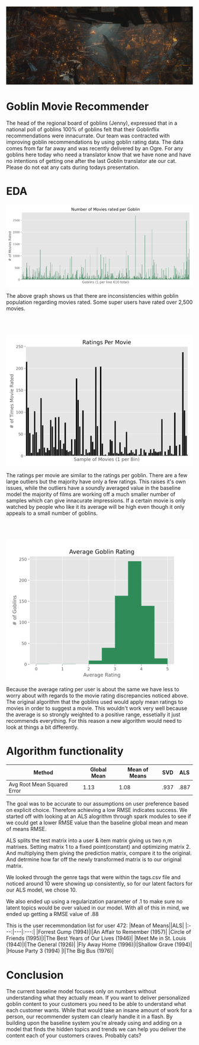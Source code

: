 ![Goblin Cav](images/goblintown.jpg)

# Goblin Movie Recommender
The head of the regional board of goblins (Jenny), expressed that in a national poll of goblins 100% of goblins felt that their Goblinflix recommendations were innacurrate. Our team was contracted with improving goblin recommendations by using goblin rating data. The data comes from far far away and was recently delivered by an Ogre. For any goblins here today who need a translator know that we have none and have no intentions of getting one after the last Goblin translator ate our cat. Please do not eat any cats during todays presentation.

# EDA

<p align="center">
<img src="images/movies_per_goblins.png">
</p>

The above graph shows us that there are inconsistencies within goblin population regarding movies rated. Some super users have rated over 2,500 movies.

<br/><br/>
<p align="center">
<img src="images/rat_per_movie.png">
</p>

The ratings per movie are similar to the ratings per goblin. There are a few large outliers but the majority have only a few ratings. 
This raises it's own issues, while the outliers have a soundly averaged value in the baseline model the majority of films are working off a much smaller number of samples which can give innacurate impressions. If a certain movie is only watched by people who like it its average will be high even though it only appeals to a small number of goblins.

<br/><br/>
<p align="center">
<img src="images/avg_gob_rat.png">
</p>

Because the average rating per user is about the same we have less to worry about with regards to the movie rating discrepancies noticed above. The original algorithm that the goblins used would apply mean ratings to movies in order to suggest a movie. This wouldn't work very well because the average is so strongly weighted to a positive range, essetially it just recommends everything. For this reason a new algorithm would need to look at things a bit differently.


# Algorithm functionality

| Method | Global Mean | Mean of Means | SVD |ALS|
|-----------------------------|-------------|---------------|------|---|
| Avg Root Mean Squared Error | 1.13 | 1.08 | .937 | .887|

The goal was to be accurate to our assumptions on user preference based on explicit choice.
Therefore achieving a low RMSE indicates success.
We started off with looking at an ALS alogrithm through spark modules to see if we could get a lower RMSE value than the baseline global mean and mean of means RMSE.

ALS splits the test matrix into a user & item matrix giving us two n,m matrixes.
Setting matrix 1 to a fixed point(constant) and optimizing matrix 2. And multiplying them giving 
the prediction matrix, compare it to the original. And detrmine how far off the newly transformed matrix
is to our original matrix.


We looked through the genre tags that were within the tags.csv file and noticed around 10 were showing up consistently, so for our latent factors for our ALS model, we chose 10.

We also ended up using a regularization parameter of .1 to make sure no latent topics would be over valued in our model.
With all of this in mind, we ended up getting a RMSE value of .88




This is the user recemmondation list for user 472:
|Mean of Means||ALS|
|:---:|---|:---:|
|Forrest Gump (1994)|l|An Affair to Remember (1957)|
|Circle of Friends (1995)|l|The Best Years of Our Lives (1946)|
|Meet Me in St. Louis (1944)|l|The General (1926)|
|Fly Away Home (1996)|l|Shallow Grave (1994)|
|House Party 3 (1994) |l|The Big Bus (1976)|


# Conclusion
The current baseline model focuses only on numbers without understanding what they actually mean. If you want to deliver personalized goblin content to your customers you need to be able to understand what each customer wants. While that would take an insane amount of work for a person, our recommender system can clearly handle it in a flash. By building upon the baseline system you're already using and adding on a model that finds the hidden topics and trends we can help you deliver the content each of your customers craves. Probably cats?
